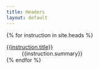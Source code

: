 ```yaml
---
title: Headers
layout: default
---
```


<div>
<dl class="property-index">

{% for instruction in site.heads %}<dt><a href="{{ instruction.url | prepend: site.github.url }}">{{instruction.title}}</a></dt><dd>{{instruction.summary}}</dd>
{% endfor %}

</dl>
</div>
